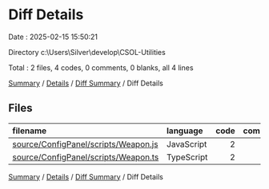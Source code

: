 # Diff Details

Date : 2025-02-15 15:50:21

Directory c:\\Users\\Silver\\develop\\CSOL-Utilities

Total : 2 files,  4 codes, 0 comments, 0 blanks, all 4 lines

[Summary](results.md) / [Details](details.md) / [Diff Summary](diff.md) / Diff Details

## Files
| filename | language | code | comment | blank | total |
| :--- | :--- | ---: | ---: | ---: | ---: |
| [source/ConfigPanel/scripts/Weapon.js](/source/ConfigPanel/scripts/Weapon.js) | JavaScript | 2 | 0 | 0 | 2 |
| [source/ConfigPanel/scripts/Weapon.ts](/source/ConfigPanel/scripts/Weapon.ts) | TypeScript | 2 | 0 | 0 | 2 |

[Summary](results.md) / [Details](details.md) / [Diff Summary](diff.md) / Diff Details